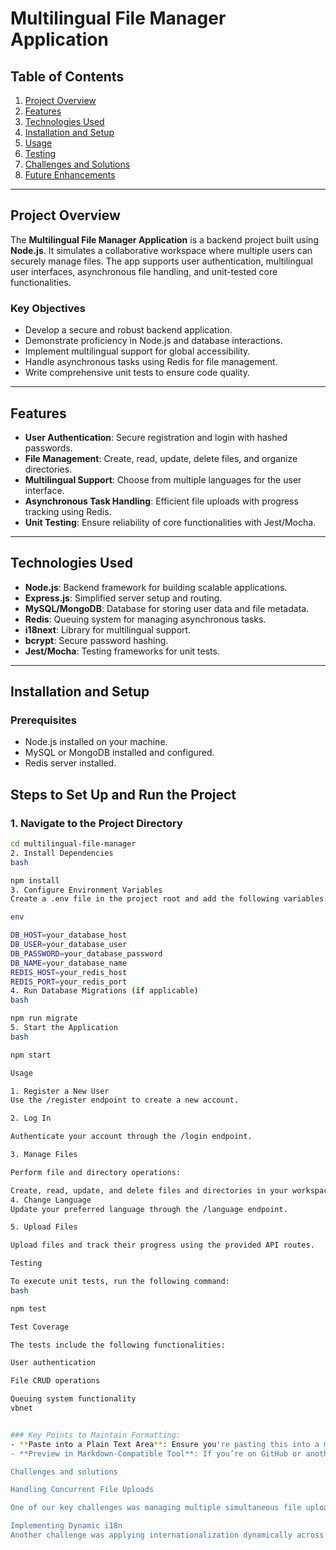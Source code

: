 # Multilingual File Manager Application

## Table of Contents
1. [Project Overview](#project-overview)
2. [Features](#features)
3. [Technologies Used](#technologies-used)
4. [Installation and Setup](#installation-and-setup)
5. [Usage](#usage)
6. [Testing](#testing)
7. [Challenges and Solutions](#challenges-and-solutions)
8. [Future Enhancements](#future-enhancements)

---

## Project Overview

The **Multilingual File Manager Application** is a backend project built using **Node.js**. It simulates a collaborative workspace where multiple users can securely manage files. The app supports user authentication, multilingual user interfaces, asynchronous file handling, and unit-tested core functionalities.

### Key Objectives
- Develop a secure and robust backend application.
- Demonstrate proficiency in Node.js and database interactions.
- Implement multilingual support for global accessibility.
- Handle asynchronous tasks using Redis for file management.
- Write comprehensive unit tests to ensure code quality.

---

## Features

- **User Authentication**: Secure registration and login with hashed passwords.
- **File Management**: Create, read, update, delete files, and organize directories.
- **Multilingual Support**: Choose from multiple languages for the user interface.
- **Asynchronous Task Handling**: Efficient file uploads with progress tracking using Redis.
- **Unit Testing**: Ensure reliability of core functionalities with Jest/Mocha.

---

## Technologies Used

- **Node.js**: Backend framework for building scalable applications.
- **Express.js**: Simplified server setup and routing.
- **MySQL/MongoDB**: Database for storing user data and file metadata.
- **Redis**: Queuing system for managing asynchronous tasks.
- **i18next**: Library for multilingual support.
- **bcrypt**: Secure password hashing.
- **Jest/Mocha**: Testing frameworks for unit tests.

---

## Installation and Setup

### Prerequisites
- Node.js installed on your machine.
- MySQL or MongoDB installed and configured.
- Redis server installed.

## Steps to Set Up and Run the Project

### 1. Navigate to the Project Directory
```bash
cd multilingual-file-manager
2. Install Dependencies
bash

npm install
3. Configure Environment Variables
Create a .env file in the project root and add the following variables:

env

DB_HOST=your_database_host  
DB_USER=your_database_user  
DB_PASSWORD=your_database_password  
DB_NAME=your_database_name  
REDIS_HOST=your_redis_host  
REDIS_PORT=your_redis_port  
4. Run Database Migrations (if applicable)
bash

npm run migrate
5. Start the Application
bash

npm start

Usage

1. Register a New User
Use the /register endpoint to create a new account.

2. Log In

Authenticate your account through the /login endpoint.

3. Manage Files

Perform file and directory operations:

Create, read, update, and delete files and directories in your workspace.
4. Change Language
Update your preferred language through the /language endpoint.

5. Upload Files

Upload files and track their progress using the provided API routes.

Testing

To execute unit tests, run the following command:
bash

npm test

Test Coverage

The tests include the following functionalities:

User authentication

File CRUD operations

Queuing system functionality
vbnet


### Key Points to Maintain Formatting:  
- **Paste into a Plain Text Area**: Ensure you're pasting this into a markdown editor or a plain-text-compatible section of your project (e.g., a `README.md` file).  
- **Preview in Markdown-Compatible Tool**: If you’re on GitHub or another Markdown-supporting platform, the formatting will appear exactly as intended.  

Challenges and solutions

Handling Concurrent File Uploads

One of our key challenges was managing multiple simultaneous file uploads without overloading the server. We overcame this by integrating Redis with a queuing system to process uploads efficiently.

Implementing Dynamic i18n
Another challenge was applying internationalization dynamically across the application. To address this, we designed middleware that detects and applies user-selected languages in real time.”
